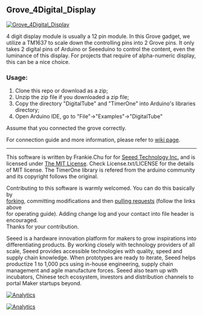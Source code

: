 Grove_4Digital_Display
--------------------------------

[![Grove_4Digital_Display](http://www.seeedstudio.com/depot/bmz_cache/3/3a9f79323a82950c12fc7e69fa9fab4d.image.530x397.jpg)](http://www.seeedstudio.com/depot/Grove-4Digit-Display-p-1198.html)

4 digit display module is usually a 12 pin module. In this Grove gadget, we utilize a TM1637 to scale down the controlling pins into 2 Grove pins. It only takes 2 digital pins of Arduino or Seeeduino to control the content, even the luminance of this display. For projects that require of alpha-numeric display, this can be a nice choice.

### Usage:

1. Clone this repo or download as a zip;
2. Unzip the zip file if you downloaded a zip file;
3. Copy the directory "DigitalTube" and "TimerOne" into Arduino's libraries directory;
4. Open Arduino IDE, go to "File"->"Examples"->"DigitalTube"

Assume that you connected the grove correctly. 

For connection guide and more information, please refer to [wiki page](http://www.seeedstudio.com/wiki/Grove_-_4-Digit_Display).

    
----

This software is written by Frankie.Chu for for [Seeed Technology Inc.](http://www.seeed.cc) and is licensed under [The MIT License](http://opensource.org/licenses/mit-license.php). Check License.txt/LICENSE for the details of MIT license. The TimerOne library is refered from the arduino community and its copyright follows the original.

Contributing to this software is warmly welcomed. You can do this basically by<br>
[forking](https://help.github.com/articles/fork-a-repo), committing modifications and then [pulling requests](https://help.github.com/articles/using-pull-requests) (follow the links above<br>
for operating guide). Adding change log and your contact into file header is encouraged.<br>
Thanks for your contribution.

Seeed is a hardware innovation platform for makers to grow inspirations into differentiating products. By working closely with technology providers of all scale, Seeed provides accessible technologies with quality, speed and supply chain knowledge. When prototypes are ready to iterate, Seeed helps productize 1 to 1,000 pcs using in-house engineering, supply chain management and agile manufacture forces. Seeed also team up with incubators, Chinese tech ecosystem, investors and distribution channels to portal Maker startups beyond.


[![Analytics](https://ga-beacon.appspot.com/UA-46589105-3/Grove_Barometer_Sensor)](https://github.com/igrigorik/ga-beacon)







[![Analytics](https://ga-beacon.appspot.com/UA-46589105-3/Grove_4Digital_Display)](https://github.com/igrigorik/ga-beacon)
